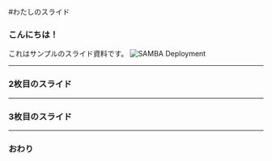 #わたしのスライド
### こんにちは！


これはサンプルのスライド資料です。
![SAMBA Deployment](https://onetapbeyond.github.io/resource/img/samba/new-samba-deploy.jpg)

---


### 2枚目のスライド


---


### 3枚目のスライド


---


### おわり
